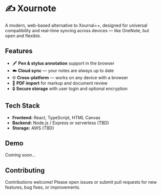 # ✍️ Xournote

A modern, web-based alternative to Xournal++, designed for universal compatibility and real-time syncing across devices — like OneNote, but open and flexible.

## Features

- 🖋️ **Pen & stylus annotation** support in the browser  
- ☁️ **Cloud sync** — your notes are always up to date  
- 🌐 **Cross-platform** — works on any device with a browser
- 📄 **PDF import** for markup and document review  
- 🔒 **Secure storage** with user login and optional encryption  

## Tech Stack

- **Frontend:** React, TypeScript, HTML Canvas  
- **Backend:** Node.js / Express or serverless (TBD)  
- **Storage:** AWS (TBD)

## Demo

Coming soon...

## Contributing

Contributions welcome! Please open issues or submit pull requests for new features, bug fixes, or improvements.
